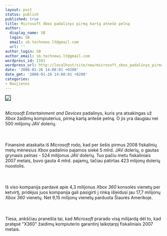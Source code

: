 ```yaml
---
layout: post
status: publish
published: true
title: Microsoft Xbox padalinys pirmą kartą atnešė pelną
author:
  display_name: SB
  login: SB
  email: sb.technews.lt@gmail.com
  url: ''
author_login: SB
author_email: sb.technews.lt@gmail.com
wordpress_id: 1191
wordpress_url: http://localhost/site/new/microsoft_xbox_padalinys_pirma_karta_atnese_pelna/
date: '2008-01-26 14:08:01 +0200'
date_gmt: '2008-01-26 14:08:01 +0200'
categories:
- Naujienos
---
```

<div class="imgright"><img src="http://tbn0.google.com/images?q=tbn:qQsoCnI0DyP9FM:http://www.qj.net/uploads/articles_module/61644/xbox_360_logo_qjpreviewth.jpg" border="1"></div>
<p><br><i>Microsoft Entertainment and Devices</i> padalinys, kuris yra atsakingas už <i>Xbox</i> žaidimų kompiuterius, pirmą kartą antešė pelną. O jis yra daugiau nei 500 milijonų JAV dolerių.<br />
<br><br />
<br>Finansinė ataskaita iš <i>Microsoft</i> rodo, kad per šešis pirmus 2008 fiskalinių metų mėnesius <i>Xbox</i> padalinio pajamos siekė 5 mlrd. JAV dolerių, o gautas grynasis pelnas - 524 milijonus JAV dolerių. Tuo pačiu metu fiskaliniais 2007 metais, buvo gauta 4 mlrd. pajamų, tačiau patirtas 423 mlijonų dolerių nuostolis.<br />
<br><br />
<br>Iš viso kompanija pardavė apie 4,3 milijonus <i>Xbox 360</i> konsolės vienetų per ketvirtį, pridėjus juos kompanija gali pasigirti į rinką išleidusi jau 17,7 milijonų <i>Xbox 360</i> vienetų. Net 9,15 milijonų vienetų parduota Šiaurės Amerikoje.<br />
<br><br />
<br>Tiesa, ankščiau pranešta tai, kad <i>Microsoft</i> prarado visą milijardą dėl to, kad pratęsė &quot;X360&quot; žaidimų kompiuterio garantinį laikotarpį fiskaliniais 2007 metais.<br />
<br></p>
